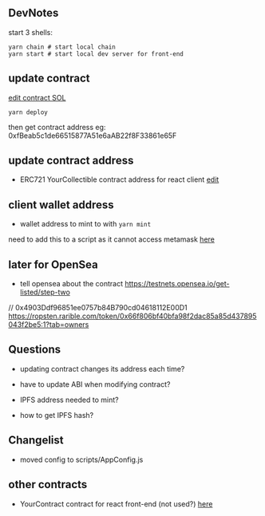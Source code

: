 ## DevNotes

start 3 shells:
```
yarn chain # start local chain
yarn start # start local dev server for front-end
```

## update contract

[edit contract SOL](../packages/hardhat/contracts/YourCollectible.sol)

```
yarn deploy
```
then get contract address eg:
0xfBeab5c1de66515877A51e6aAB22f8F33861e65F

## update contract address

- ERC721 YourCollectible contract address for react client
[edit](../packages/react-app/src/contracts/YourCollectible.address.js)


## client wallet address

- wallet address to mint to with `yarn mint`

need to add this to a script as it cannot access metamask
[here](../packages/hardhat/scripts/AppConfig.js)

## later for OpenSea

- tell opensea about the contract
https://testnets.opensea.io/get-listed/step-two


// 0x4903Ddf96851ee0757b84B790cd04618112E00D1
https://ropsten.rarible.com/token/0x66f806bf40bfa98f2dac85a85d437895043f2be5:1?tab=owners


## Questions

- updating contract changes its address each time?

- have to update ABI when modifying contract?
- IPFS address needed to mint?
- how to get IPFS hash?



## Changelist

- moved config to scripts/AppConfig.js



## other contracts

- YourContract contract for react front-end (not used?)
[here](../packages/react-app/src/contracts/YourContract.address.js)
